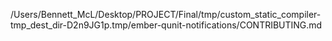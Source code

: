 /Users/Bennett_McL/Desktop/PROJECT/Final/tmp/custom_static_compiler-tmp_dest_dir-D2n9JG1p.tmp/ember-qunit-notifications/CONTRIBUTING.md